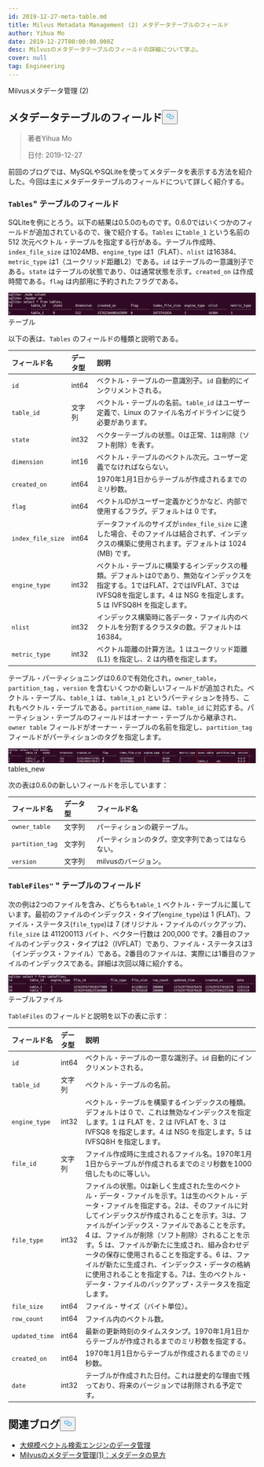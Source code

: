 ```yaml
---
id: 2019-12-27-meta-table.md
title: Milvus Metadata Management (2) メタデータテーブルのフィールド
author: Yihua Mo
date: 2019-12-27T00:00:00.000Z
desc: Milvusのメタデータテーブルのフィールドの詳細について学ぶ。
cover: null
tag: Engineering
---
```

<custom-h1>Milvusメタデータ管理 (2)</custom-h1><h2 id="Fields-in-the-Metadata-Table" class="common-anchor-header">メタデータテーブルのフィールド<button data-href="#Fields-in-the-Metadata-Table" class="anchor-icon" translate="no">
      <svg translate="no"
        aria-hidden="true"
        focusable="false"
        height="20"
        version="1.1"
        viewBox="0 0 16 16"
        width="16"
      >
        <path
          fill="#0092E4"
          fill-rule="evenodd"
          d="M4 9h1v1H4c-1.5 0-3-1.69-3-3.5S2.55 3 4 3h4c1.45 0 3 1.69 3 3.5 0 1.41-.91 2.72-2 3.25V8.59c.58-.45 1-1.27 1-2.09C10 5.22 8.98 4 8 4H4c-.98 0-2 1.22-2 2.5S3 9 4 9zm9-3h-1v1h1c1 0 2 1.22 2 2.5S13.98 12 13 12H9c-.98 0-2-1.22-2-2.5 0-.83.42-1.64 1-2.09V6.25c-1.09.53-2 1.84-2 3.25C6 11.31 7.55 13 9 13h4c1.45 0 3-1.69 3-3.5S14.5 6 13 6z"
        ></path>
      </svg>
    </button></h2><blockquote>
<p>著者Yihua Mo</p>
<p>日付: 2019-12-27</p>
</blockquote>
<p>前回のブログでは、MySQLやSQLiteを使ってメタデータを表示する方法を紹介した。今回は主にメタデータテーブルのフィールドについて詳しく紹介する。</p>
<h3 id="Fields-in-the-Tables-table" class="common-anchor-header"><code translate="no">Tables</code>&quot; テーブルのフィールド</h3><p>SQLiteを例にとろう。以下の結果は0.5.0のものです。0.6.0ではいくつかのフィールドが追加されているので、後で紹介する。<code translate="no">Tables</code> に<code translate="no">table_1</code> という名前の 512 次元ベクトル・テーブルを指定する行がある。テーブル作成時、<code translate="no">index_file_size</code> は1024MB、<code translate="no">engine_type</code> は1（FLAT）、<code translate="no">nlist</code> は16384、<code translate="no">metric_type</code> は1（ユークリッド距離L2）である。<code translate="no">id</code> はテーブルの一意識別子である。<code translate="no">state</code> はテーブルの状態であり、0は通常状態を示す。<code translate="no">created_on</code> は作成時間である。<code translate="no">flag</code> は内部用に予約されたフラグである。</p>
<p>
  
   <span class="img-wrapper"> <img translate="no" src="https://raw.githubusercontent.com/milvus-io/community/master/blog/assets/metadata/tables.png" alt="tables" class="doc-image" id="tables" />
   </span> <span class="img-wrapper"> <span>テーブル</span> </span></p>
<p>以下の表は、<code translate="no">Tables</code> のフィールドの種類と説明である。</p>
<table>
<thead>
<tr><th style="text-align:left">フィールド名</th><th style="text-align:left">データ型</th><th style="text-align:left">説明</th></tr>
</thead>
<tbody>
<tr><td style="text-align:left"><code translate="no">id</code></td><td style="text-align:left">int64</td><td style="text-align:left">ベクトル・テーブルの一意識別子。<code translate="no">id</code> 自動的にインクリメントされる。</td></tr>
<tr><td style="text-align:left"><code translate="no">table_id</code></td><td style="text-align:left">文字列</td><td style="text-align:left">ベクトル・テーブルの名前。<code translate="no">table_id</code> はユーザー定義で、Linux のファイル名ガイドラインに従う必要があります。</td></tr>
<tr><td style="text-align:left"><code translate="no">state</code></td><td style="text-align:left">int32</td><td style="text-align:left">ベクターテーブルの状態。0は正常、1は削除（ソフト削除）を表す。</td></tr>
<tr><td style="text-align:left"><code translate="no">dimension</code></td><td style="text-align:left">int16</td><td style="text-align:left">ベクトル・テーブルのベクトル次元。ユーザー定義でなければならない。</td></tr>
<tr><td style="text-align:left"><code translate="no">created_on</code></td><td style="text-align:left">int64</td><td style="text-align:left">1970年1月1日からテーブルが作成されるまでのミリ秒数。</td></tr>
<tr><td style="text-align:left"><code translate="no">flag</code></td><td style="text-align:left">int64</td><td style="text-align:left">ベクトルIDがユーザー定義かどうかなど、内部で使用するフラグ。デフォルトは 0 です。</td></tr>
<tr><td style="text-align:left"><code translate="no">index_file_size</code></td><td style="text-align:left">int64</td><td style="text-align:left">データファイルのサイズが<code translate="no">index_file_size</code> に達した場合、そのファイルは結合されず、インデックスの構築に使用されます。デフォルトは 1024 (MB) です。</td></tr>
<tr><td style="text-align:left"><code translate="no">engine_type</code></td><td style="text-align:left">int32</td><td style="text-align:left">ベクトル・テーブルに構築するインデックスの種類。デフォルトは0であり、無効なインデックスを指定する。1ではFLAT、2ではIVFLAT、3ではIVFSQ8を指定します。4 は NSG を指定します。5 は IVFSQ8H を指定します。</td></tr>
<tr><td style="text-align:left"><code translate="no">nlist</code></td><td style="text-align:left">int32</td><td style="text-align:left">インデックス構築時に各データ・ファイル内のベクトルを分割するクラスタの数。デフォルトは16384。</td></tr>
<tr><td style="text-align:left"><code translate="no">metric_type</code></td><td style="text-align:left">int32</td><td style="text-align:left">ベクトル距離の計算方法。1 はユークリッド距離 (L1) を指定し、2 は内積を指定します。</td></tr>
</tbody>
</table>
<p>テーブル・パーティショニングは0.6.0で有効化され，<code translate="no">owner_table</code>，<code translate="no">partition_tag</code> ，<code translate="no">version</code> を含むいくつかの新しいフィールドが追加された。ベクトル・テーブル、<code translate="no">table_1</code> は、<code translate="no">table_1_p1</code> というパーティションを持ち、これもベクトル・テーブルである。<code translate="no">partition_name</code> は、<code translate="no">table_id</code> に対応する。パーティション・テーブルのフィールドはオーナー・テーブルから継承され、<code translate="no">owner table</code> フィールドがオーナー・テーブルの名前を指定し、<code translate="no">partition_tag</code> フィールドがパーティションのタグを指定します。</p>
<p>
  
   <span class="img-wrapper"> <img translate="no" src="https://raw.githubusercontent.com/milvus-io/community/master/blog/assets/metadata/tables_new.png" alt="tables_new" class="doc-image" id="tables_new" />
   </span> <span class="img-wrapper"> <span>tables_new</span> </span></p>
<p>次の表は0.6.0の新しいフィールドを示しています：</p>
<table>
<thead>
<tr><th style="text-align:left">フィールド名</th><th style="text-align:left">データ型</th><th style="text-align:left">フィールド名</th></tr>
</thead>
<tbody>
<tr><td style="text-align:left"><code translate="no">owner_table</code></td><td style="text-align:left">文字列</td><td style="text-align:left">パーティションの親テーブル。</td></tr>
<tr><td style="text-align:left"><code translate="no">partition_tag</code></td><td style="text-align:left">文字列</td><td style="text-align:left">パーティションのタグ。空文字列であってはならない。</td></tr>
<tr><td style="text-align:left"><code translate="no">version</code></td><td style="text-align:left">文字列</td><td style="text-align:left">milvusのバージョン。</td></tr>
</tbody>
</table>
<h3 id="Fields-in-the-TableFiles-table" class="common-anchor-header"><code translate="no">TableFiles&quot;</code> " テーブルのフィールド</h3><p>次の例は2つのファイルを含み、どちらも<code translate="no">table_1</code> ベクトル・テーブルに属しています。最初のファイルのインデックス・タイプ(<code translate="no">engine_type</code>)は 1 (FLAT)、ファイル・ステータス(<code translate="no">file_type</code>)は 7 (オリジナル・ファイルのバックアップ)、<code translate="no">file_size</code> は 411200113 バイト、ベクター行数は 200,000 です。2番目のファイルのインデックス・タイプは2（IVFLAT）であり、ファイル・ステータスは3（インデックス・ファイル）である。2番目のファイルは、実際には1番目のファイルのインデックスである。詳細は次回以降に紹介する。</p>
<p>
  
   <span class="img-wrapper"> <img translate="no" src="https://raw.githubusercontent.com/milvus-io/community/master/blog/assets/metadata/tablefiles.png" alt="tablefiles" class="doc-image" id="tablefiles" />
   </span> <span class="img-wrapper"> <span>テーブルファイル</span> </span></p>
<p><code translate="no">TableFiles</code> のフィールドと説明を以下の表に示す：</p>
<table>
<thead>
<tr><th style="text-align:left">フィールド名</th><th style="text-align:left">データ型</th><th style="text-align:left">説明</th></tr>
</thead>
<tbody>
<tr><td style="text-align:left"><code translate="no">id</code></td><td style="text-align:left">int64</td><td style="text-align:left">ベクトル・テーブルの一意な識別子。<code translate="no">id</code> 自動的にインクリメントされる。</td></tr>
<tr><td style="text-align:left"><code translate="no">table_id</code></td><td style="text-align:left">文字列</td><td style="text-align:left">ベクトル・テーブルの名前。</td></tr>
<tr><td style="text-align:left"><code translate="no">engine_type</code></td><td style="text-align:left">int32</td><td style="text-align:left">ベクトル・テーブルを構築するインデックスの種類。デフォルトは 0 で、これは無効なインデックスを指定します。1 は FLAT を、2 は IVFLAT を、3 は IVFSQ8 を指定します。4 は NSG を指定します。5 は IVFSQ8H を指定します。</td></tr>
<tr><td style="text-align:left"><code translate="no">file_id</code></td><td style="text-align:left">文字列</td><td style="text-align:left">ファイル作成時に生成されるファイル名。1970年1月1日からテーブルが作成されるまでのミリ秒数を1000倍したものに等しい。</td></tr>
<tr><td style="text-align:left"><code translate="no">file_type</code></td><td style="text-align:left">int32</td><td style="text-align:left">ファイルの状態。0は新しく生成された生のベクトル・データ・ファイルを示す。1は生のベクトル・データ・ファイルを指定する。2は、そのファイルに対してインデックスが作成されることを示す。3は、ファイルがインデックス・ファイルであることを示す。4 は、ファイルが削除（ソフト削除）されることを示す。5 は、ファイルが新たに生成され、組み合わせデータの保存に使用されることを指定する。6 は、ファイルが新たに生成され、インデックス・データの格納に使用されることを指定する。7は、生のベクトル・データ・ファイルのバックアップ・ステータスを指定します。</td></tr>
<tr><td style="text-align:left"><code translate="no">file_size</code></td><td style="text-align:left">int64</td><td style="text-align:left">ファイル・サイズ（バイト単位）。</td></tr>
<tr><td style="text-align:left"><code translate="no">row_count</code></td><td style="text-align:left">int64</td><td style="text-align:left">ファイル内のベクトル数。</td></tr>
<tr><td style="text-align:left"><code translate="no">updated_time</code></td><td style="text-align:left">int64</td><td style="text-align:left">最新の更新時刻のタイムスタンプ。1970年1月1日からテーブルが作成されるまでのミリ秒数を指定する。</td></tr>
<tr><td style="text-align:left"><code translate="no">created_on</code></td><td style="text-align:left">int64</td><td style="text-align:left">1970年1月1日からテーブルが作成されるまでのミリ秒数。</td></tr>
<tr><td style="text-align:left"><code translate="no">date</code></td><td style="text-align:left">int32</td><td style="text-align:left">テーブルが作成された日付。これは歴史的な理由で残っており、将来のバージョンでは削除される予定です。</td></tr>
</tbody>
</table>
<h2 id="Related-blogs" class="common-anchor-header">関連ブログ<button data-href="#Related-blogs" class="anchor-icon" translate="no">
      <svg translate="no"
        aria-hidden="true"
        focusable="false"
        height="20"
        version="1.1"
        viewBox="0 0 16 16"
        width="16"
      >
        <path
          fill="#0092E4"
          fill-rule="evenodd"
          d="M4 9h1v1H4c-1.5 0-3-1.69-3-3.5S2.55 3 4 3h4c1.45 0 3 1.69 3 3.5 0 1.41-.91 2.72-2 3.25V8.59c.58-.45 1-1.27 1-2.09C10 5.22 8.98 4 8 4H4c-.98 0-2 1.22-2 2.5S3 9 4 9zm9-3h-1v1h1c1 0 2 1.22 2 2.5S13.98 12 13 12H9c-.98 0-2-1.22-2-2.5 0-.83.42-1.64 1-2.09V6.25c-1.09.53-2 1.84-2 3.25C6 11.31 7.55 13 9 13h4c1.45 0 3-1.69 3-3.5S14.5 6 13 6z"
        ></path>
      </svg>
    </button></h2><ul>
<li><a href="https://medium.com/@milvusio/managing-data-in-massive-scale-vector-search-engine-db2e8941ce2f">大規模ベクトル検索エンジンのデータ管理</a></li>
<li><a href="https://medium.com/@milvusio/milvus-metadata-management-1-6b9e05c06fb0">Milvusのメタデータ管理(1)：メタデータの見方</a></li>
</ul>
